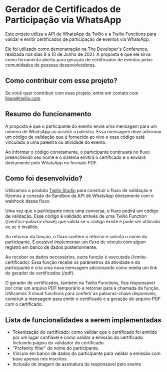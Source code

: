 # Gerador de Certificados de Participação via WhatsApp

Este projeto utiliza a API de WhatsApp da Twilio e a Twilio Functions para validar e emitir certificados de participação de eventos via WhatsApp.

Ele foi utilizado como demonstração na The Developer's Conference, realizada nos dias 8 a 10 de Junho de 2021. A proposta é que ele sirva como ferramenta aberta para geração de certificados de eventos pelas comunidades de pessoas desenvolvedoras.


## Como contribuir com esse projeto?

Se você quer contribuir com esse projeto, entre em contato com lleao@twilio.com


## Resumo do funcionamento

A proposta é que o participante do evento envie uma mensagem para um número de WhatsApp ao assistir a palestra. Essa mensagem deve adicionar um código de validação que é fornecido ao vivo e esse código está vinculado a uma palestra ou atividade do evento.

Ao informar o código corretamente, o participante continuará no fluxo preenchendo seu nome e o sistema emitirá o certificado e o enviará diretamente pelo WhatsApp no formato PDF.


## Como foi desenvolvido?

Utilizamos o produto [Twilio Studio](https://www.twilio.com/studio) para construir o fluxo de validação e fizemos a conexão do Sandbox da API de WhatsApp diretamente com o webhook desse fluxo.

Uma vez que o participante inicie uma conversa, o fluxo pedirá um código de validação. Esse código é validado através de uma Twilio Function (/verifica-palavra-chave) que valida se o código existe e pode ser utilizado ou se é inválido.

Ao retornar da função, o fluxo confere o retorno e solicita o nome do participante. É possível implementar um fluxo de vínculo com algum registro em banco de dados posteriormente.

Ao receber os dados necessários, outra função é executada (/emite-certificado). Essa função recebe os parâmetros da atividade e do participante e cria uma nova mensagem adicionando como media um link do gerador de certificados (/pdf).

O gerador de certificados, também na Twilio Functions, fica responsável por criar um arquivo PDF temporário e retornar para a chamada da função. Utilizamos 3 cloud functions para conferir as palavras-chave disponíveis, construir a mensagem para emitir o certificado e a geração do arquivo PDF com o certificado.


## Lista de funcionalidades a serem implementadas
* Tokenização do certificado: como validar que o certificado foi emitido por um lugar confiável e como validar a emissão do certificado. Incluindo página do validador do certificado.
* "Profanity filter" do nome do participante.
* Vínculo em banco de dados do participante para validar a emissão com base apenas nos inscritos.
* Inclusão de imagem de assinatura do responsável pelo evento

